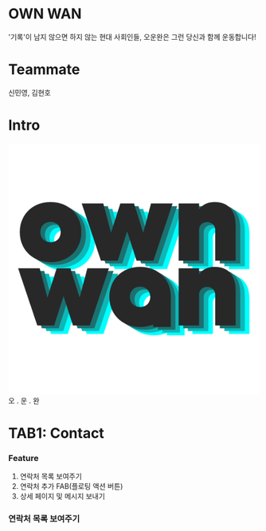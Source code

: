 # OWN WAN
'기록'이 남지 않으면 하지 않는 현대 사회인들, 오운완은 그런 당신과 함께 운동합니다!

# Teammate
신민영, 김현호

# Intro
<img src="/app/src/main/res/drawable/my_logo2.png" alt="title"></img><br/>
오 . 운 . 완
# TAB1: Contact
### Feature
1. 연락처 목록 보여주기
2. 연락처 추가 FAB(플로팅 액션 버튼)
3. 상세 페이지 및 메시지 보내기

### 연락처 목록 보여주기

